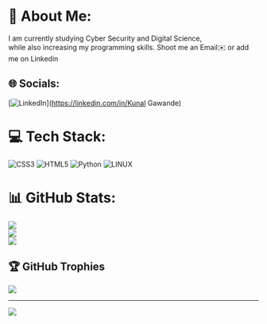 # 💫 About Me:
I am currently studying Cyber Security and Digital Science, <br>
while also increasing my programming skills. 
Shoot me an Email✉️ or add me on Linkedin


## 🌐 Socials:
[![LinkedIn](https://img.shields.io/badge/LinkedIn-%230077B5.svg?logo=linkedin&logoColor=white)](https://linkedin.com/in/Kunal Gawande) 

# 💻 Tech Stack:
![CSS3](https://img.shields.io/badge/css3-%231572B6.svg?style=for-the-badge&logo=css3&logoColor=white) ![HTML5](https://img.shields.io/badge/html5-%23E34F26.svg?style=for-the-badge&logo=html5&logoColor=white) ![Python](https://img.shields.io/badge/python-3670A0?style=for-the-badge&logo=python&logoColor=ffdd54) ![LINUX](https://img.shields.io/badge/Linux-FCC624?style=for-the-badge&logo=linux&logoColor=black)
# 📊 GitHub Stats:
![](https://github-readme-stats.vercel.app/api?username=ethalkunal&theme=dark&hide_border=false&include_all_commits=false&count_private=false)<br/>
![](https://github-readme-streak-stats.herokuapp.com/?user=ethalkunal&theme=dark&hide_border=false)<br/>
![](https://github-readme-stats.vercel.app/api/top-langs/?username=ethalkunal&theme=dark&hide_border=false&include_all_commits=false&count_private=false&layout=compact)

## 🏆 GitHub Trophies
![](https://github-profile-trophy.vercel.app/?username=ethalkunal&theme=dracula&no-frame=true&no-bg=false&margin-w=4)

---
[![](https://visitcount.itsvg.in/api?id=ethalkunal&icon=0&color=5)](https://visitcount.itsvg.in)

